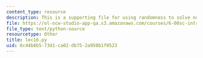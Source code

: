 ```yaml
---
content_type: resource
description: This is a supporting file for using randomness to solve non-random problems.
file: https://ol-ocw-studio-app-qa.s3.amazonaws.com/courses/6-00sc-introduction-to-computer-science-and-programming-spring-2011/6c44b8b573d1ca02db752a950b1f0523_lec16.py
file_type: text/python-source
resourcetype: Other
title: lec16.py
uid: 6c44b8b5-73d1-ca02-db75-2a950b1f0523
---
```

